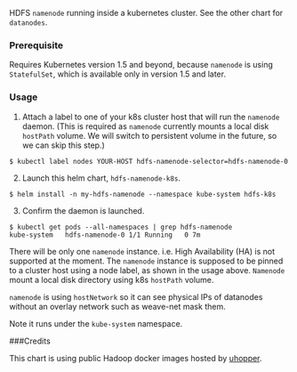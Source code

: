 HDFS `namenode` running inside a kubernetes cluster. See the other chart for
`datanodes`.

### Prerequisite

  Requires Kubernetes version 1.5 and beyond, because `namenode` is using
  `StatefulSet`, which is available only in version 1.5 and later.

### Usage

  1. Attach a label to one of your k8s cluster host that will run the `namenode`
     daemon. (This is required as `namenode` currently mounts a local disk
     `hostPath` volume. We will switch to persistent volume in the future, so
     we can skip this step.)

  ```
  $ kubectl label nodes YOUR-HOST hdfs-namenode-selector=hdfs-namenode-0
  ```

  2. Launch this helm chart, `hdfs-namenode-k8s`.

  ```
  $ helm install -n my-hdfs-namenode --namespace kube-system hdfs-k8s
  ```

  3. Confirm the daemon is launched.

  ```
  $ kubectl get pods --all-namespaces | grep hdfs-namenode
  kube-system   hdfs-namenode-0 1/1 Running   0 7m
  ```

There will be only one `namenode` instance. i.e. High Availability (HA) is not
supported at the moment. The `namenode` instance is supposed to be pinned to
a cluster host using a node label, as shown in the usage above. `Namenode`
mount a local disk directory using k8s `hostPath` volume.

`namenode` is using `hostNetwork` so it can see physical IPs of datanodes
without an overlay network such as weave-net mask them.

Note it runs under the `kube-system` namespace.

###Credits

This chart is using public Hadoop docker images hosted by
  [uhopper](https://hub.docker.com/u/uhopper/).
